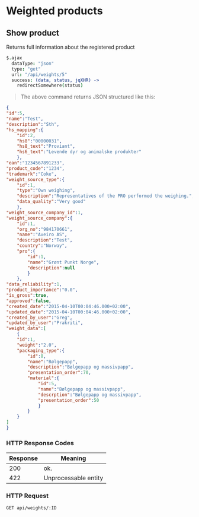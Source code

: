 # Weighted products

## Show product

Returns full information about the registered product

```coffee
$.ajax
  dataType: "json"
  type: "get"
  url: "/api/weights/5"
  success: (data, status, jqXHR) ->
    redirectSomewhere(status)
```

> The above command returns JSON structured like this:

```json
{
"id":5,
"name":"Test",
"description":"Sth",
"hs_mapping":{
    "id":2,
    "hs8":"00000031",
    "hs8_text":"Proviant",
    "hs6_text":"Levende dyr og animalske produkter"
    },
"ean":"1234567891233",
"product_code":"1234",
"trademark":"Coke",
"weight_source_type":{
    "id":1,
    "type":"Own weighing",
    "description":"Representatives of the PRO performed the weighing.",
    "data_quality":"Very good"
    },
"weight_source_company_id":1,
"weight_source_company":{
    "id":1,
    "org_no":"984170661",
    "name":"Aveiro AS",
    "description":"Test",
    "country":"Norway",
    "pro":{
        "id":1,
        "name":"Grønt Punkt Norge",
        "description":null
        }
    },
"data_reliability":1,
"product_importance":"0.0",
"is_gross":true,
"approved":false,
"created_date":"2015-04-10T00:04:46.000+02:00",
"updated_date":"2015-04-10T00:04:46.000+02:00",
"created_by_user":"Greg",
"updated_by_user":"Prakriti",
"weight_data":[
    {
    "id":1,
    "weight":"2.0",
    "packaging_type":{
        "id":8,
        "name":"Bølgepapp",
        "description":"Bølgepapp og massivpapp",
        "presentation_order":70,
        "material":{
            "id":5,
            "name":"Bølgepapp og massivpapp",
            "descrption":"Bølgepapp og massivpapp",
            "presentation_order":50
            }
        }
    }
]
}

```




### HTTP Response Codes

Response | Meaning
--------- | -------
200 | ok.
422 | Unprocessable entity

### HTTP Request

`GET api/weights/:ID`